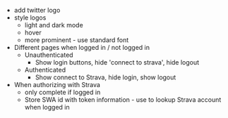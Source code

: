 * add twitter logo
* style logos
  * light and dark mode
  * hover
  * more prominent - use standard font
* Different pages when logged in / not logged in 
  * Unauthenticated
    * Show login buttons, hide 'connect to strava', hide logout
  * Authenticated
    * Show connect to Strava, hide login, show logout
* When authorizing with Strava
  * only complete if logged in
  * Store SWA id with token information - use to lookup Strava account when logged in